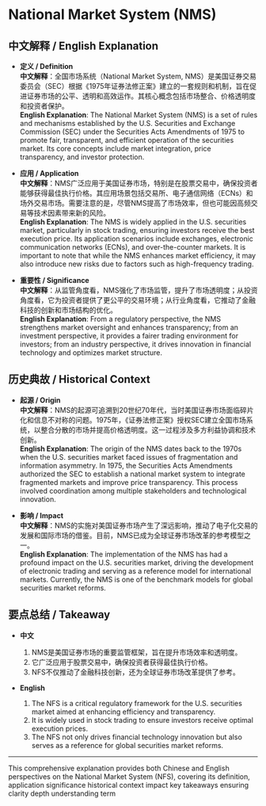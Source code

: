 # National Market System (NMS)

## 中文解释 / English Explanation

* **定义 / Definition**  
  **中文解释**：全国市场系统（National Market System, NMS）是美国证券交易委员会（SEC）根据《1975年证券法修正案》建立的一套规则和机制，旨在促进证券市场的公平、透明和高效运作。其核心概念包括市场整合、价格透明度和投资者保护。  
  **English Explanation**: The National Market System (NMS) is a set of rules and mechanisms established by the U.S. Securities and Exchange Commission (SEC) under the Securities Acts Amendments of 1975 to promote fair, transparent, and efficient operation of the securities market. Its core concepts include market integration, price transparency, and investor protection.

* **应用 / Application**  
  **中文解释**：NMS广泛应用于美国证券市场，特别是在股票交易中，确保投资者能够获得最佳执行价格。其应用场景包括交易所、电子通信网络（ECNs）和场外交易市场。需要注意的是，尽管NMS提高了市场效率，但也可能因高频交易等技术因素带来新的风险。  
  **English Explanation**: The NMS is widely applied in the U.S. securities market, particularly in stock trading, ensuring investors receive the best execution price. Its application scenarios include exchanges, electronic communication networks (ECNs), and over-the-counter markets. It is important to note that while the NMS enhances market efficiency, it may also introduce new risks due to factors such as high-frequency trading.

* **重要性 / Significance**  
  **中文解释**：从监管角度看，NMS强化了市场监管，提升了市场透明度；从投资角度看，它为投资者提供了更公平的交易环境；从行业角度看，它推动了金融科技的创新和市场结构的优化。  
  **English Explanation**: From a regulatory perspective, the NMS strengthens market oversight and enhances transparency; from an investment perspective, it provides a fairer trading environment for investors; from an industry perspective, it drives innovation in financial technology and optimizes market structure.

## 历史典故 / Historical Context

* **起源 / Origin**  
  **中文解释**：NMS的起源可追溯到20世纪70年代，当时美国证券市场面临碎片化和信息不对称的问题。1975年，《证券法修正案》授权SEC建立全国市场系统，以整合分散的市场并提高价格透明度。这一过程涉及多方利益协调和技术创新。  
  **English Explanation**: The origin of the NMS dates back to the 1970s when the U.S. securities market faced issues of fragmentation and information asymmetry. In 1975, the Securities Acts Amendments authorized the SEC to establish a national market system to integrate fragmented markets and improve price transparency. This process involved coordination among multiple stakeholders and technological innovation.

* **影响 / Impact**  
  **中文解释**：NMS的实施对美国证券市场产生了深远影响，推动了电子化交易的发展和国际市场的借鉴。目前，NMS已成为全球证券市场改革的参考模型之一。  
  **English Explanation**: The implementation of the NMS has had a profound impact on the U.S. securities market, driving the development of electronic trading and serving as a reference model for international markets. Currently, the NMS is one of the benchmark models for global securities market reforms.

## 要点总结 / Takeaway

* **中文**  
  1. NMS是美国证券市场的重要监管框架，旨在提升市场效率和透明度。
  2. 它广泛应用于股票交易中，确保投资者获得最佳执行价格。
  3. NFS不仅推动了金融科技创新，还为全球证券市场改革提供了参考。

* **English**  
  1. The NFS is a critical regulatory framework for the U.S. securities market aimed at enhancing efficiency and transparency.
  2. It is widely used in stock trading to ensure investors receive optimal execution prices.
  3. The NFS not only drives financial technology innovation but also serves as a reference for global securities market reforms.

---

This comprehensive explanation provides both Chinese and English perspectives on the National Market System (NFS), covering its definition, application significance historical context impact key takeaways ensuring clarity depth understanding term